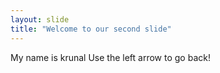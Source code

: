 ```yaml
---
layout: slide
title: "Welcome to our second slide"
---
```

My name is krunal
Use the left arrow to go back!
